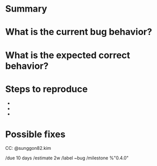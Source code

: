 # Summary
<!--- Summarize the bug encountered concisely -->


# What is the current bug behavior?
<!--- What actually happens -->


# What is the expected correct behavior?
<!--- What you should see instead -->


# Steps to reproduce
<!--- How one can reproduce the issue - this is very important -->
*  
*  
*  

# Possible fixes
<!--- If you can, link to the line of code that might be responsible for the problem -->



CC: @sunggon82.kim

/due 10 days
/estimate 2w
/label ~bug
/milestone %"0.4.0"
